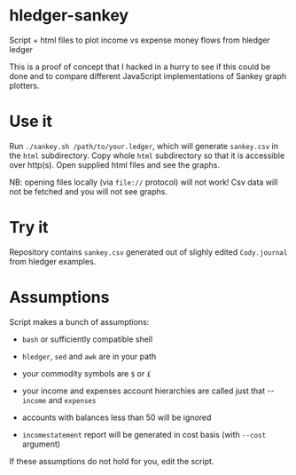 # hledger-sankey
Script + html files to plot income vs expense money flows from hledger ledger

This is a proof of concept that I hacked in a hurry to see if this could be done and to compare different JavaScript implementations
of Sankey graph plotters.

# Use it
Run `./sankey.sh /path/to/your.ledger`, which will generate `sankey.csv` in the `html` subdirectory.
Copy whole `html` subdirectory so that it is accessible over http(s). Open supplied html files and see the graphs.

NB: opening files locally (via `file://` protocol) will not work! Csv data will not be fetched and you will not see graphs.

# Try it
Repository contains `sankey.csv` generated out of slighly edited `Cody.journal` from hledger examples.

# Assumptions
Script makes a bunch of assumptions:

- `bash` or sufficiently compatible shell

- `hledger`, `sed` and `awk` are in your path

- your commodity symbols are `$` or `£`

- your income and expenses account hierarchies are called just that -- `income` and `expenses`

- accounts with balances less than 50 will be ignored

- `incomestatement` report will be generated in cost basis (with `--cost` argument)

If these assumptions do not hold for you, edit the script.

